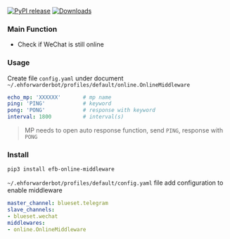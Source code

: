 [![PyPI release](https://img.shields.io/pypi/v/efb-online-middleware.svg)](https://pypi.org/project/efb-online-middleware/)
[![Downloads](https://pepy.tech/badge/efb-online-middleware/month)](https://pypi.org/project/efb-online-middleware/)

### Main Function

- Check if WeChat is still online

### Usage  

Create file `config.yaml` under document `~/.ehforwarderbot/profiles/default/online.OnlineMiddleware`  

```yaml
echo_mp: 'XXXXXX'       # mp name
ping: 'PING'            # keyword
pong: 'PONG'            # response with keyword
interval: 1800          # interval(s)
```

> MP needs to open auto response function, send `PING`, response with `PONG`

### Install

```bash
pip3 install efb-online-middleware
```  

`~/.ehforwarderbot/profiles/default/config.yaml` file add configuration to enable middleware

```yaml
master_channel: blueset.telegram
slave_channels:
- blueset.wechat
middlewares:
- online.OnlineMiddleware
```

